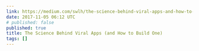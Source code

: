 ```yaml
---
link: https://medium.com/swlh/the-science-behind-viral-apps-and-how-to-build-one-6a0a7d0591ab
date: 2017-11-05 06:12 UTC
# published: false
published: true
title: The Science Behind Viral Apps (and How to Build One)
tags: []
---
```



